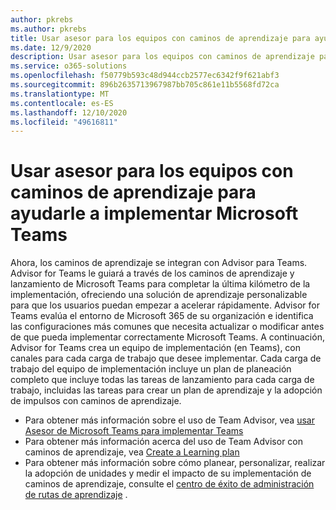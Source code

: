 ```yaml
---
author: pkrebs
ms.author: pkrebs
title: Usar asesor para los equipos con caminos de aprendizaje para ayudarle a implementar Microsoft Teams
ms.date: 12/9/2020
description: Usar asesor para los equipos con caminos de aprendizaje para ayudarle a implementar Microsoft Teams
ms.service: o365-solutions
ms.openlocfilehash: f50779b593c48d944ccb2577ec6342f9f621abf3
ms.sourcegitcommit: 896b2635713967987bb705c861e11b5568fd72ca
ms.translationtype: MT
ms.contentlocale: es-ES
ms.lasthandoff: 12/10/2020
ms.locfileid: "49616811"
---
```

# <a name="use-advisor-for-teams-with-learning-pathways-to-help-roll-out-microsoft-teams"></a>Usar asesor para los equipos con caminos de aprendizaje para ayudarle a implementar Microsoft Teams
Ahora, los caminos de aprendizaje se integran con Advisor para Teams. Advisor for Teams le guiará a través de los caminos de aprendizaje y lanzamiento de Microsoft Teams para completar la última kilómetro de la implementación, ofreciendo una solución de aprendizaje personalizable para que los usuarios puedan empezar a acelerar rápidamente. Advisor for Teams evalúa el entorno de Microsoft 365 de su organización e identifica las configuraciones más comunes que necesita actualizar o modificar antes de que pueda implementar correctamente Microsoft Teams. A continuación, Advisor for Teams crea un equipo de implementación (en Teams), con canales para cada carga de trabajo que desee implementar. Cada carga de trabajo del equipo de implementación incluye un plan de planeación completo que incluye todas las tareas de lanzamiento para cada carga de trabajo, incluidas las tareas para crear un plan de aprendizaje y la adopción de impulsos con caminos de aprendizaje.

- Para obtener más información sobre el uso de Team Advisor, vea [usar Asesor de Microsoft Teams para implementar Teams](https://docs.microsoft.com/microsoftteams/use-advisor-teams-roll-out)
- Para obtener más información acerca del uso de Team Advisor con caminos de aprendizaje, vea [Create a Learning plan](https://docs.microsoft.com/microsoftteams/use-advisor-teams-roll-out#create-a-learning-plan)
- Para obtener más información sobre cómo planear, personalizar, realizar la adopción de unidades y medir el impacto de su implementación de caminos de aprendizaje, consulte el [centro de éxito de administración de rutas de aprendizaje](custom_successcenter.md) .